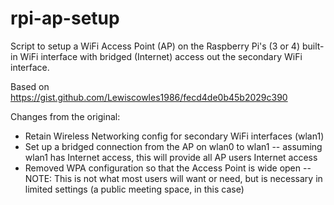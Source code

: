 # rpi-ap-setup
Script to setup a WiFi Access Point (AP) on the Raspberry Pi's (3 or 4) built-in WiFi interface with bridged (Internet) access out the secondary WiFi interface.

Based on https://gist.github.com/Lewiscowles1986/fecd4de0b45b2029c390

Changes from the original:
- Retain Wireless Networking config for secondary WiFi interfaces (wlan1)
- Set up a bridged connection from the AP on wlan0 to wlan1 -- assuming wlan1 has Internet access,
  this will provide all AP users Internet access
- Removed WPA configuration so that the Access Point is wide open -- NOTE: This is not what most
  users will want or need, but is necessary in limited settings (a public meeting space, in this case)
